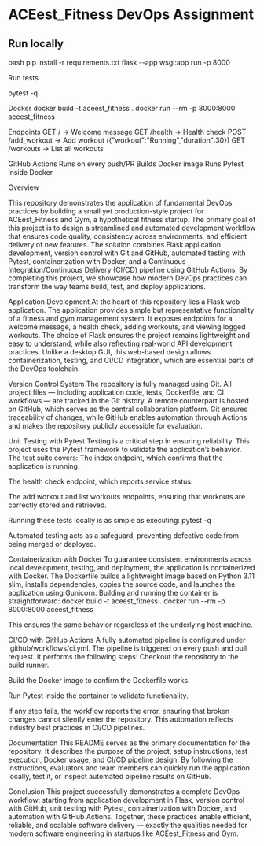 # ACEest_Fitness DevOps Assignment

## Run locally
bash
pip install -r requirements.txt
flask --app wsgi:app run -p 8000

Run tests

pytest -q

Docker
docker build -t aceest_fitness .
docker run --rm -p 8000:8000 aceest_fitness

Endpoints
GET / → Welcome message
GET /health → Health check
POST /add_workout → Add workout ({"workout":"Running","duration":30})
GET /workouts → List all workouts

GitHub Actions
Runs on every push/PR
Builds Docker image
Runs Pytest inside Docker


Overview

This repository demonstrates the application of fundamental DevOps practices by building a small yet production-style project for ACEest_Fitness and Gym, a hypothetical fitness startup. The primary goal of this project is to design a streamlined and automated development workflow that ensures code quality, consistency across environments, and efficient delivery of new features.
The solution combines Flask application development, version control with Git and GitHub, automated testing with Pytest, containerization with Docker, and a Continuous Integration/Continuous Delivery (CI/CD) pipeline using GitHub Actions. By completing this project, we showcase how modern DevOps practices can transform the way teams build, test, and deploy applications.

Application Development
At the heart of this repository lies a Flask web application. The application provides simple but representative functionality of a fitness and gym management system. It exposes endpoints for a welcome message, a health check, adding workouts, and viewing logged workouts.
The choice of Flask ensures the project remains lightweight and easy to understand, while also reflecting real-world API development practices. Unlike a desktop GUI, this web-based design allows containerization, testing, and CI/CD integration, which are essential parts of the DevOps toolchain.

Version Control System
The repository is fully managed using Git. All project files — including application code, tests, Dockerfile, and CI workflows — are tracked in the Git history. A remote counterpart is hosted on GitHub, which serves as the central collaboration platform. Git ensures traceability of changes, while GitHub enables automation through Actions and makes the repository publicly accessible for evaluation.

Unit Testing with Pytest
Testing is a critical step in ensuring reliability. This project uses the Pytest framework to validate the application’s behavior. The test suite covers:
The index endpoint, which confirms that the application is running.


The health check endpoint, which reports service status.


The add workout and list workouts endpoints, ensuring that workouts are correctly stored and retrieved.


Running these tests locally is as simple as executing:
pytest -q

Automated testing acts as a safeguard, preventing defective code from being merged or deployed.

Containerization with Docker
To guarantee consistent environments across local development, testing, and deployment, the application is containerized with Docker. The Dockerfile builds a lightweight image based on Python 3.11 slim, installs dependencies, copies the source code, and launches the application using Gunicorn.
Building and running the container is straightforward:
docker build -t aceest_fitness .
docker run --rm -p 8000:8000 aceest_fitness

This ensures the same behavior regardless of the underlying host machine.

CI/CD with GitHub Actions
A fully automated pipeline is configured under .github/workflows/ci.yml. The pipeline is triggered on every push and pull request. It performs the following steps:
Checkout the repository to the build runner.


Build the Docker image to confirm the Dockerfile works.


Run Pytest inside the container to validate functionality.


If any step fails, the workflow reports the error, ensuring that broken changes cannot silently enter the repository. This automation reflects industry best practices in CI/CD pipelines.

Documentation
This README serves as the primary documentation for the repository. It describes the purpose of the project, setup instructions, test execution, Docker usage, and CI/CD pipeline design. By following the instructions, evaluators and team members can quickly run the application locally, test it, or inspect automated pipeline results on GitHub.

Conclusion
This project successfully demonstrates a complete DevOps workflow: starting from application development in Flask, version control with GitHub, unit testing with Pytest, containerization with Docker, and automation with GitHub Actions. Together, these practices enable efficient, reliable, and scalable software delivery — exactly the qualities needed for modern software engineering in startups like ACEest_Fitness and Gym.




